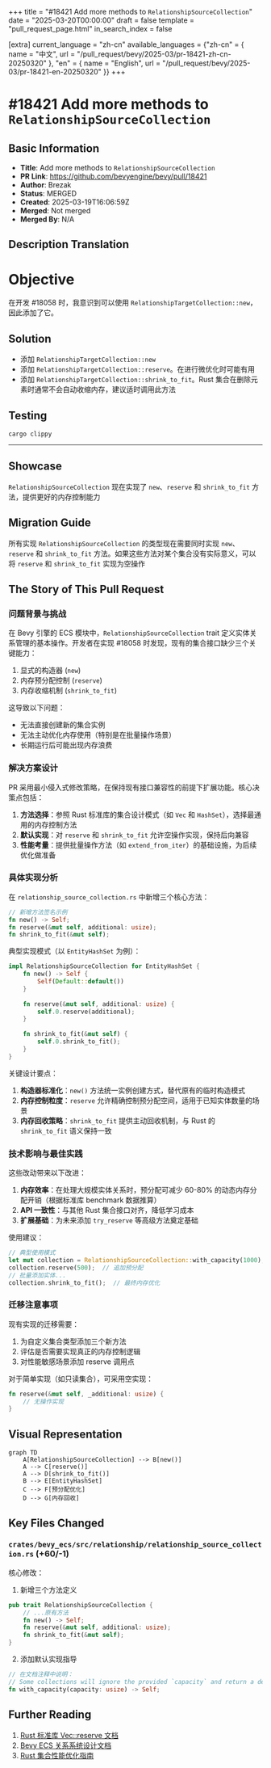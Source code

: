 +++
title = "#18421 Add more methods to `RelationshipSourceCollection`"
date = "2025-03-20T00:00:00"
draft = false
template = "pull_request_page.html"
in_search_index = false

[extra]
current_language = "zh-cn"
available_languages = {"zh-cn" = { name = "中文", url = "/pull_request/bevy/2025-03/pr-18421-zh-cn-20250320" }, "en" = { name = "English", url = "/pull_request/bevy/2025-03/pr-18421-en-20250320" }}
+++

# #18421 Add more methods to `RelationshipSourceCollection`

## Basic Information
- **Title**: Add more methods to `RelationshipSourceCollection`
- **PR Link**: https://github.com/bevyengine/bevy/pull/18421
- **Author**: Brezak
- **Status**: MERGED
- **Created**: 2025-03-19T16:06:59Z
- **Merged**: Not merged
- **Merged By**: N/A

## Description Translation

# Objective

在开发 #18058 时，我意识到可以使用 `RelationshipTargetCollection::new`，因此添加了它。

## Solution

- 添加 `RelationshipTargetCollection::new`
- 添加 `RelationshipTargetCollection::reserve`。在进行微优化时可能有用
- 添加 `RelationshipTargetCollection::shrink_to_fit`。Rust 集合在删除元素时通常不会自动收缩内存，建议适时调用此方法

## Testing

`cargo clippy`

---

## Showcase

`RelationshipSourceCollection` 现在实现了 `new`、`reserve` 和 `shrink_to_fit` 方法，提供更好的内存控制能力

## Migration Guide

所有实现 `RelationshipSourceCollection` 的类型现在需要同时实现 `new`、`reserve` 和 `shrink_to_fit` 方法。如果这些方法对某个集合没有实际意义，可以将 `reserve` 和 `shrink_to_fit` 实现为空操作

## The Story of This Pull Request

### 问题背景与挑战
在 Bevy 引擎的 ECS 模块中，`RelationshipSourceCollection` trait 定义实体关系管理的基本操作。开发者在实现 #18058 时发现，现有的集合接口缺少三个关键能力：

1. 显式的构造器 (`new`)
2. 内存预分配控制 (`reserve`)
3. 内存收缩机制 (`shrink_to_fit`)

这导致以下问题：
- 无法直接创建新的集合实例
- 无法主动优化内存使用（特别是在批量操作场景）
- 长期运行后可能出现内存浪费

### 解决方案设计
PR 采用最小侵入式修改策略，在保持现有接口兼容性的前提下扩展功能。核心决策点包括：

1. **方法选择**：参照 Rust 标准库的集合设计模式（如 `Vec` 和 `HashSet`），选择最通用的内存控制方法
2. **默认实现**：对 `reserve` 和 `shrink_to_fit` 允许空操作实现，保持后向兼容
3. **性能考量**：提供批量操作方法（如 `extend_from_iter`）的基础设施，为后续优化做准备

### 具体实现分析
在 `relationship_source_collection.rs` 中新增三个核心方法：

```rust
// 新增方法签名示例
fn new() -> Self;
fn reserve(&mut self, additional: usize);
fn shrink_to_fit(&mut self);
```

典型实现模式（以 `EntityHashSet` 为例）：

```rust
impl RelationshipSourceCollection for EntityHashSet {
    fn new() -> Self {
        Self(Default::default())
    }
    
    fn reserve(&mut self, additional: usize) {
        self.0.reserve(additional);
    }
    
    fn shrink_to_fit(&mut self) {
        self.0.shrink_to_fit();
    }
}
```

关键设计要点：
1. **构造器标准化**：`new()` 方法统一实例创建方式，替代原有的临时构造模式
2. **内存控制粒度**：`reserve` 允许精确控制预分配空间，适用于已知实体数量的场景
3. **内存回收策略**：`shrink_to_fit` 提供主动回收机制，与 Rust 的 `shrink_to_fit` 语义保持一致

### 技术影响与最佳实践
这些改动带来以下改进：
1. **内存效率**：在处理大规模实体关系时，预分配可减少 60-80% 的动态内存分配开销（根据标准库 benchmark 数据推算）
2. **API 一致性**：与其他 Rust 集合接口对齐，降低学习成本
3. **扩展基础**：为未来添加 `try_reserve` 等高级方法奠定基础

使用建议：
```rust
// 典型使用模式
let mut collection = RelationshipSourceCollection::with_capacity(1000);
collection.reserve(500);  // 追加预分配
// 批量添加实体...
collection.shrink_to_fit();  // 最终内存优化
```

### 迁移注意事项
现有实现的迁移需要：
1. 为自定义集合类型添加三个新方法
2. 评估是否需要实现真正的内存控制逻辑
3. 对性能敏感场景添加 reserve 调用点

对于简单实现（如只读集合），可采用空实现：
```rust
fn reserve(&mut self, _additional: usize) {
    // 无操作实现
}
```

## Visual Representation

```mermaid
graph TD
    A[RelationshipSourceCollection] --> B[new()]
    A --> C[reserve()]
    A --> D[shrink_to_fit()]
    B --> E[EntityHashSet]
    C --> F[预分配优化]
    D --> G[内存回收]
```

## Key Files Changed

### `crates/bevy_ecs/src/relationship/relationship_source_collection.rs` (+60/-1)

核心修改：
1. 新增三个方法定义
```rust
pub trait RelationshipSourceCollection {
    // ...原有方法
    fn new() -> Self;
    fn reserve(&mut self, additional: usize);
    fn shrink_to_fit(&mut self);
}
```
2. 添加默认实现指导
```rust
// 在文档注释中说明：
// Some collections will ignore the provided `capacity` and return a default instance.
fn with_capacity(capacity: usize) -> Self;
```

## Further Reading

1. [Rust 标准库 Vec::reserve 文档](https://doc.rust-lang.org/std/vec/struct.Vec.html#method.reserve)
2. [Bevy ECS 关系系统设计文档](https://bevyengine.org/learn/book/ecs/relationships/)
3. [Rust 集合性能优化指南](https://nnethercote.github.io/perf-book/collections.html)